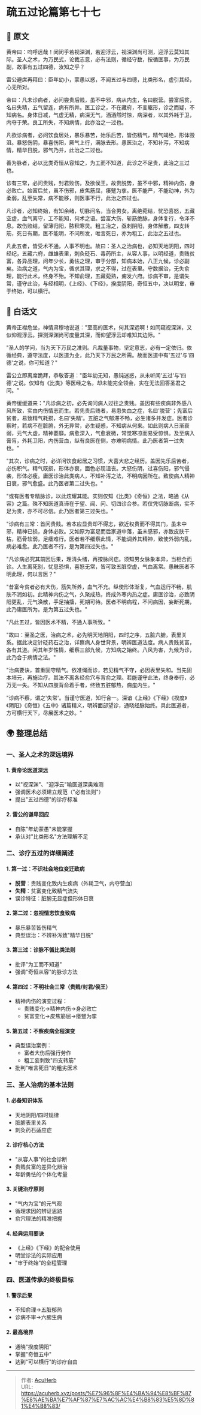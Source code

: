 # 疏五过论篇第七十七


## 📜 原文

黄帝曰：呜呼远哉！闵闵乎若视深渊，若迎浮云，视深渊尚可测，迎浮云莫知其际。圣人之术，为万民式，论裁志意，必有法则，循经守数，按循医事，为万民副，故事有五过四德，汝知之乎？

雷公避席再拜曰：臣年幼小，蒙愚以惑，不闻五过与四德，比类形名，虚引其经，心无所对。

帝曰：凡未诊病者，必问尝贵后贱，虽不中邪，病从内生，名曰脱营。尝富后贫，名曰失精，五气留连，病有所并。医工诊之，不在藏府，不变躯形，诊之而疑，不知病名。身体日减，气虚无精，病深无气，洒洒然时惊，病深者，以其外耗于卫，内夺于荣。良工所失，不知病情，此亦治之一过也。

凡欲诊病者，必问饮食居处，暴乐暴苦，始乐后苦，皆伤精气，精气竭绝，形体毁沮。暴怒伤阴，暴喜伤阳，厥气上行，满脉去形。愚医治之，不知补泻，不知病情，精华日脱，邪气乃并，此治之二过也。

善为脉者，必以比类奇恒从容知之，为工而不知道，此诊之不足贵，此治之三过也。

诊有三常，必问贵贱，封君败伤，及欲侯王。故贵脱势，虽不中邪，精神内伤，身必败亡。始富后贫，虽不伤邪，皮焦筋屈，痿躄为挛。医不能严，不能动神，外为柔弱，乱至失常，病不能移，则医事不行，此治之四过也。

凡诊者，必知终始，有知余绪，切脉问名，当合男女。离绝菀结，忧恐喜怒，五藏空虚，血气离守，工不能知，何术之语。尝富大伤，斩筋绝脉，身体复行，令泽不息。故伤败结，留薄归阳，脓积寒炅。粗工治之，亟刺阴阳，身体解散，四支转筋，死日有期，医不能明，不问所发，唯言死日，亦为粗工，此治之五过也。

凡此五者，皆受术不通，人事不明也。故曰：圣人之治病也，必知天地阴阳，四时经纪，五藏六府，雌雄表里，刺灸砭石、毒药所主，从容人事，以明经道，贵贱贫富，各异品理，问年少长，勇怯之理，审于分部，知病本始，八正九候，诊必副矣。治病之道，气内为宝，循求其理，求之不得，过在表里。守数据治，无失俞理，能行此术，终身不殆。不知俞理，五藏菀熟，痈发六府。诊病不审，是谓失常，谨守此治，与经相明，《上经》、《下经》，揆度阴阳，奇恒五中，决以明堂，审于终始，可以横行。

## 🌿 白话文

黄帝正襟危坐，神情肃穆地说道："至高的医术，何其深远啊！如同窥视深渊，又似仰观浮云。探测深渊尚可度量其深，而仰望浮云却难知其边际。"

"圣人的学问，当为天下万民之准则。凡裁量事物，坚定意志，必有一定依归。依循经典，遵守法度，以医道为业，此乃天下万民之所需。故而医道中有'五过'与'四德'之说，你可知道？"

雷公立即离席跪拜，恭敬答道："臣年幼无知，愚钝迷惑，从未听闻'五过'与'四德'之说。仅知有《比类》等医经之名，却未能完全领会，实在无法回答圣君之问。"

黄帝缓缓道来："凡诊病之初，必先询问病人过往之贵贱。盖因有些疾病非外感八风所致，实由内伤情志而生。若先贵后贱者，易患失血之症，名曰'脱营'；先富后贫者，易致精气耗损，名曰'失精'。五脏之气郁滞不畅，必生诸多并发症。医者诊察时，若病不在脏腑，外无异常，必生疑惑，不知病从何来。如此则病人日渐衰弱，元气大虚，精神萎靡。病愈深入，气愈衰微，常觉寒凉而易受惊惧。及至病入膏肓，外耗卫阳，内伤营血，纵有良医在侧，亦难明病情。此乃医者第一过失也。"

"其次，诊病之时，必详问饮食起居之习惯，大喜大悲之经历。盖因先乐后苦者，必伤积气。精气既损，形体亦衰，面色必现沮丧。大怒伤阴，过喜伤阳，邪气侵袭，形体必瘦。庸医诊治此类病人，不知补泻之法，不明病因所在。致使病人精神日衰，邪气愈盛。此乃医者第二过失也。"

"或有医者专精脉诊，以此炫耀其能。实则仅知《比类》《奇恒》之法，略通《从容》之篇。殊不知医道真谛在于望、闻、问、切四诊合参。若仅凭切脉断病，实不足为贵，亦不可尽信。此乃医者第三过失也。"

"诊病有三常：首问贵贱。若本应显贵却不得志，欲近权贵而不得其门，虽未中邪，精神已损，身体必败。又如原为富足而后家道中落，虽未感邪，亦致皮肤干枯，筋骨软弱，足痿难行。医者若不细察此情，不能调养其精神，致使外弱内乱，病必难愈。此乃医者不行，是为第四过失也。"

"凡诊病必究其前因后果，理清头绪，再按脉问症。须知男女脉象本异，当相合而诊。人生离死别，忧思恐惧，喜怒无常，皆可致五脏空虚，气血离常。愚昧医者不明此理，何以言医？"

"昔富今贫者必有大伤，筋失所养，血气不充。纵使形体渐复，气血运行不畅，肌肤不润如初。此精神内伤之气，久聚成热，终成外寒内热之症。庸医诊治，必致阴阳更乱，元气涣散，手足抽搐，死期可待。医者不明病程，不问病因，妄断死期，此乃庸医所为。是为第五过失也。"

"凡此五过，皆因医术不精，不通人事所致。"

"故曰：至圣之医，治病之术，必先明天地阴阳，四时之序，五脏六腑，表里关系。据此决定针砭药石之治，详察病人身世背景，明辨医道法度。病人贵贱贫富，各有其道。问其年岁性情，细察三部九候，方知病之始终。八风为害，九候为诊，此乃合于病情之法。"

"治病要诀，首重固守精气。依准绳而诊，若见精气不守，必因表里失和。当先固本培元，再施治疗。其法不离各经俞穴与背俞之理。若能谨守此法，终身奉行，必万无一失。不知从四肢背俞着手者，终致五脏郁热，痈疽内生。"

"诊病不察，谓之'失常'。当谨守医道，知行合一。深谙《上经》《下经》《揆度》《阴阳》《奇恒》《五中》诸篇精义，明辨面部望诊，通晓经脉始终。具此医道者，方可横行天下，尽展医术之妙。"


## 🌍 整理总结

### 一、圣人之术的深远境界

#### 1. 黄帝论医道深远
- 以"视深渊"、"迎浮云"喻医道深奥难测
- 强调医术必须建立规范（"必有法则"）
- 提出"五过四德"的诊疗标准

#### 2. 雷公的谦卑回应
- 自陈"年幼蒙愚"未能掌握
- 承认对"比类形名"方法理解不足

### 二、诊疗五过的详细阐述

#### 1. 第一过：不识社会地位变迁致病
- **脱营**：贵贱变化致内生疾病（外耗卫气，内夺营血）
- **失精**：贫富变化致精气流失
- 误诊特征：脏腑无显症但形体日衰

#### 2. 第二过：忽视情志饮食致病
- 暴乐暴苦皆伤精气
- 典型误治：不辨补泻致"精华日脱"

#### 3. 第三过：诊脉不循比类法则
- 批评"为工而不知道"
- 强调"奇恒从容"的脉诊方法

#### 4. 第四过：不明社会三常（贵贱/封君/侯王）
- 精神内伤的演变过程：
  - 贵贱变化→精神内伤→身必败亡
  - 贫富变化→皮焦筋屈→痿躄为挛

#### 5. 第五过：不察疾病全程演变
- 典型误治案例：
  - 富者大伤后强行劳作
  - 粗工妄刺致"四支转筋"
- 批判"唯言死日"的粗劣医术

### 三、圣人治病的基本法则

#### 1. 必备知识体系
- 天地阴阳/四时规律
- 脏腑表里关系
- 刺灸药石适应症

#### 2. 诊疗核心方法
- "从容人事"的社会诊断
- 贵贱贫富的差异化辨治
- 年龄勇怯的个体化考量

#### 3. 关键治疗原则
- "气内为宝"的元气观
- 循理求因的辨证思路
- 俞穴理法的精准把握

#### 4. 经典运用要诀
- 《上经》《下经》的配合使用
- 明堂诊法的实际应用
- "审于终始"的全程管理

### 四、医道传承的终极目标

#### 1. 警示后果
- 不知俞理→五脏郁热
- 诊病不审→六腑生痈

#### 2. 最高境界
- 通晓"揆度阴阳"
- 掌握"奇恒五中"
- 达到"可以横行"的诊疗自由

---

> 作者: [AcuHerb](https://acuherb.xyz)  
> URL: https://acuherb.xyz/posts/%E7%96%8F%E4%BA%94%E8%BF%87%E8%AE%BA%E7%AF%87%E7%AC%AC%E4%B8%83%E5%8D%81%E4%B8%83/  

